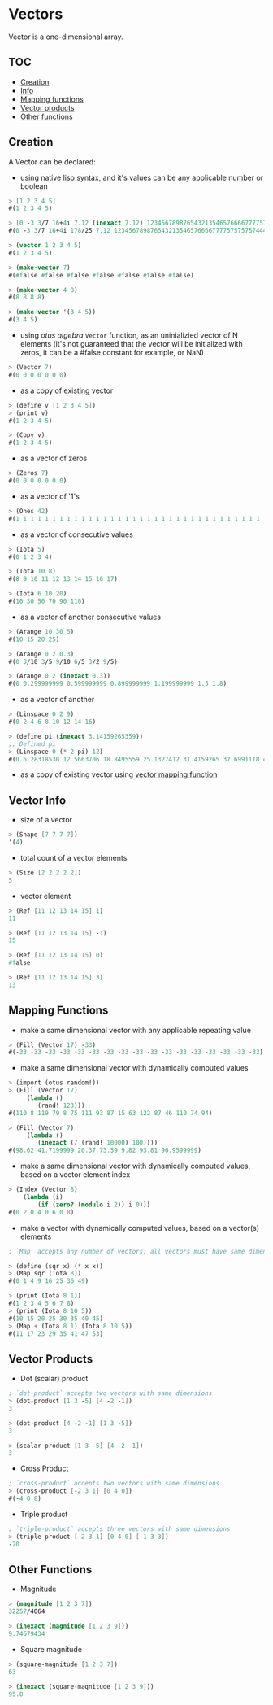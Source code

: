 Vectors
=======

Vector is a one-dimensional array.

TOC
---
- [Creation](#creation)
- [Info](#vector-info)
- [Mapping functions](#mapping-functions)
- [Vector products](#vector-products)
- [Other functions](#other-functions)

Creation
--------

A Vector can be declared:

* using native lisp syntax, and it's values can be any applicable number or boolean
```scheme
> [1 2 3 4 5]
#(1 2 3 4 5)

> [0 -3 3/7 16+4i 7.12 (inexact 7.12) 123456789876543213546576666777757575757444 +nan.0 -inf.0]
#(0 -3 3/7 16+4i 178/25 7.12 123456789876543213546576666777757575757444 +nan.0 -inf.0)

> (vector 1 2 3 4 5)
#(1 2 3 4 5)

> (make-vector 7)
#(#false #false #false #false #false #false #false)

> (make-vector 4 8)
#(8 8 8 8)

> (make-vector '(3 4 5))
#(3 4 5)
```

* using *otus algebra* `Vector` function,
  as an uninializied vector of N elements (it's not guaranteed that the vector will be initialized with zeros, it can be a #false constant for example, or NaN)
```scheme
> (Vector 7)
#(0 0 0 0 0 0 0)

```

* as a copy of existing vector
```scheme
> (define v [1 2 3 4 5])
> (print v)
#(1 2 3 4 5)

> (Copy v)
#(1 2 3 4 5)
```

* as a vector of zeros
```scheme
> (Zeros 7)
#(0 0 0 0 0 0 0)
```

* as a vector of '1's
```scheme
> (Ones 42)
#(1 1 1 1 1 1 1 1 1 1 1 1 1 1 1 1 1 1 1 1 1 1 1 1 1 1 1 1 1 1 1 1 1 1 1 1 1 1 1 1 1 1)
```

* as a vector of consecutive values
```scheme
> (Iota 5)
#(0 1 2 3 4)

> (Iota 10 8)
#(8 9 10 11 12 13 14 15 16 17)

> (Iota 6 10 20)
#(10 30 50 70 90 110)
```

* as a vector of another consecutive values
```scheme
> (Arange 10 30 5)
#(10 15 20 25)

> (Arange 0 2 0.3)
#(0 3/10 3/5 9/10 6/5 3/2 9/5)

> (Arange 0 2 (inexact 0.3))
#(0 0.299999999 0.599999999 0.899999999 1.199999999 1.5 1.8)
```

* as a vector of another 
```scheme
> (Linspace 0 2 9)
#(0 2 4 6 8 10 12 14 16)

> (define pi (inexact 3.14159265359))
;; Defined pi
> (Linspace 0 (* 2 pi) 12)
#(0 6.28318530 12.5663706 18.8495559 25.1327412 31.4159265 37.6991118 43.9822971 50.2654824 56.5486677 62.8318530 69.1150383)
```

* as a copy of existing vector using [vector mapping function](#mapping-functions)


Vector Info
-----------

* size of a vector
```scheme
> (Shape [7 7 7 7])
'(4)
```

* total count of a vector elements
```scheme
> (Size [2 2 2 2 2])
5
```

* vector element
```scheme
> (Ref [11 12 13 14 15] 1)
11

> (Ref [11 12 13 14 15] -1)
15

> (Ref [11 12 13 14 15] 0)
#false

> (Ref [11 12 13 14 15] 3)
13
```

Mapping Functions
-----------------

* make a same dimensional vector with any applicable repeating value
```scheme
> (Fill (Vector 17) -33)
#(-33 -33 -33 -33 -33 -33 -33 -33 -33 -33 -33 -33 -33 -33 -33 -33 -33)
```

* make a same dimensional vector with dynamically computed values
```scheme
> (import (otus random!))
> (Fill (Vector 17)
     (lambda ()
        (rand! 123)))
#(110 8 119 79 8 75 111 93 87 15 63 122 87 46 110 74 94)

> (Fill (Vector 7)
     (lambda ()
        (inexact (/ (rand! 10000) 100))))
#(98.62 41.7199999 20.37 73.59 9.82 93.81 96.9599999)
```

* make a same dimensional vector with dynamically computed values, based on a vector element index
```scheme
> (Index (Vector 8)
    (lambda (i)
        (if (zero? (modulo i 2)) i 0)))
#(0 2 0 4 0 6 0 8)
```

* make a vector with dynamically computed values, based on a vector(s) elements
```scheme
; `Map` accepts any number of vectors, all vectors must have same dimension

> (define (sqr x) (* x x))
> (Map sqr (Iota 8))
#(0 1 4 9 16 25 36 49)

> (print (Iota 8 1))
#(1 2 3 4 5 6 7 8)
> (print (Iota 8 10 5))
#(10 15 20 25 30 35 40 45)
> (Map + (Iota 8 1) (Iota 8 10 5))
#(11 17 23 29 35 41 47 53)
```

Vector Products
---------------

* Dot (scalar) product
```scheme
; `dot-product` accepts two vectors with same dimensions
> (dot-product [1 3 -5] [4 -2 -1])
3

> (dot-product [4 -2 -1] [1 3 -5])
3

> (scalar-product [1 3 -5] [4 -2 -1])
3
```

* Cross Product
```scheme
; `cross-product` accepts two vectors with same dimensions
> (cross-product [-2 3 1] [0 4 0])
#(-4 0 8)
```

* Triple product
```scheme
; `triple-product` accepts three vectors with same dimensions
> (triple-product [-2 3 1] [0 4 0] [-1 3 3])
-20
```

Other Functions
---------------

* Magnitude
```scheme
> (magnitude [1 2 3 7])
32257/4064

> (inexact (magnitude [1 2 3 9]))
9.74679434
```

* Square magnitude
```scheme
> (square-magnitude [1 2 3 7])
63

> (inexact (square-magnitude [1 2 3 9]))
95.0
```